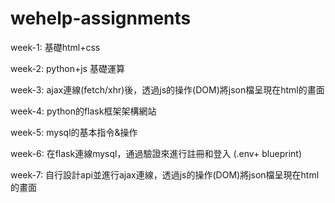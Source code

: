 # wehelp-assignments
week-1: 基礎html+css  

week-2: python+js 基礎運算  

week-3: ajax連線(fetch/xhr)後，透過js的操作(DOM)將json檔呈現在html的畫面  

week-4: python的flask框架架構網站  

week-5: mysql的基本指令&操作  

week-6: 在flask連線mysql，通過驗證來進行註冊和登入 (.env+ blueprint)

week-7: 自行設計api並進行ajax連線，透過js的操作(DOM)將json檔呈現在html的畫面

